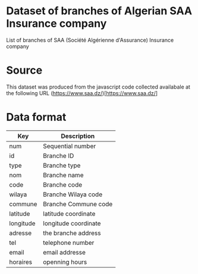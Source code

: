 # Dataset of branches of Algerian SAA Insurance company 
List of branches of SAA (Société Algérienne d'Assurance) Insurance company 

# Source 

This dataset was produced from the javascript code collected availabale at the following URL 
(https://www.saa.dz/)[https://www.saa.dz/]



# Data format 

| Key          | Description | 
| ------------ | -----------------------|
| num       | Sequential number |
| id | Branche ID   |
| type | Branche type   |
| nom | Branche name   |
| code | Branche code   |
| wilaya | Branche Wilaya code      |
| commune | Branche Commune code  |
|latitude | latitude coordinate |
|longitude | longitude coordinate |
|adresse | the branche address |
|tel | telephone number |
|email | email addresse |
|horaires| openning hours| 

